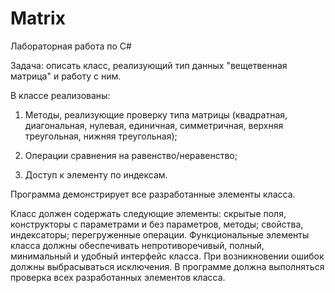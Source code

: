 # Matrix
Лабораторная работа по C#

Задача: описать класс, реализующий тип данных "вещетвенная матрица" и работу с ним.

В классе реализованы:
1.  Методы, реализующие проверку типа матрицы (квадратная, диагональная, нулевая, единичная, симметричная, верхняя треугольная, нижняя треугольная);

2.  Операции сравнения на равенство/неравенство;

3.  Доступ к элементу по индексам.

Программа демонстрирует все разработанные элементы класса.

Класс должен содержать следующие элементы: скрытые поля, конструкторы с параметрами и без параметров, методы; свойства, индексаторы; 
перегруженные операции. 
Функциональные элементы класса должны обеспечивать непротиворечивый, полный, минимальный и удобный интерфейс класса. При возникновении 
ошибок должны выбрасываться исключения. В программе должна выполняться проверка всех разработанных элементов класса.
